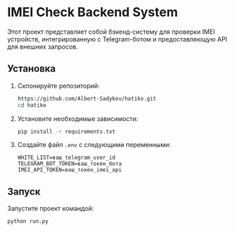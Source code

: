 # IMEI Check Backend System

Этот проект представляет собой бэкенд-систему для проверки IMEI устройств, интегрированную с Telegram-ботом и предоставляющую API для внешних запросов.

## Установка
1. Склонируйте репозиторий:
    ```bash
    https://github.com/Albert-Sadykov/hatiko.git
    cd hatiko
    ```

2. Установите необходимые зависимости:
    ```bash
    pip install -r requirements.txt
    ```

3. Создайте файл `.env` с следующими переменными:
    ```env
    WHITE_LIST=ваш_telegram_user_id
    TELEGRAM_BOT_TOKEN=ваш_токен_бота
    IMEI_API_TOKEN=ваш_токен_imei_api
    ```

## Запуск
Запустите проект командой:
```bash
python run.py
```